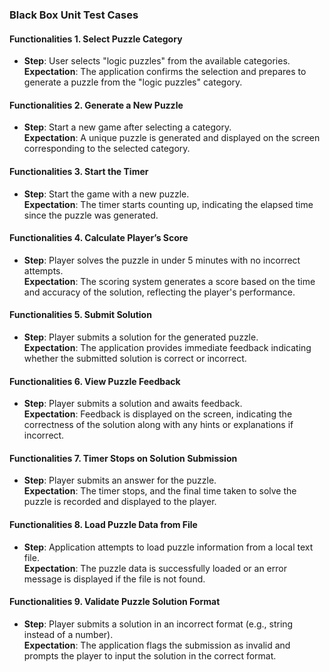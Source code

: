 ### Black Box Unit Test Cases  

#### Functionalities 1. Select Puzzle Category  
- **Step**: User selects "logic puzzles" from the available categories.  
  **Expectation**: The application confirms the selection and prepares to generate a puzzle from the "logic puzzles" category.  

#### Functionalities 2. Generate a New Puzzle  
- **Step**: Start a new game after selecting a category.  
  **Expectation**: A unique puzzle is generated and displayed on the screen corresponding to the selected category.  

#### Functionalities 3. Start the Timer  
- **Step**: Start the game with a new puzzle.  
  **Expectation**: The timer starts counting up, indicating the elapsed time since the puzzle was generated.  

#### Functionalities 4. Calculate Player’s Score  
- **Step**: Player solves the puzzle in under 5 minutes with no incorrect attempts.  
  **Expectation**: The scoring system generates a score based on the time and accuracy of the solution, reflecting the player's performance.  

#### Functionalities 5. Submit Solution  
- **Step**: Player submits a solution for the generated puzzle.  
  **Expectation**: The application provides immediate feedback indicating whether the submitted solution is correct or incorrect.  

#### Functionalities 6. View Puzzle Feedback  
- **Step**: Player submits a solution and awaits feedback.  
  **Expectation**: Feedback is displayed on the screen, indicating the correctness of the solution along with any hints or explanations if incorrect.  

#### Functionalities 7. Timer Stops on Solution Submission  
- **Step**: Player submits an answer for the puzzle.  
  **Expectation**: The timer stops, and the final time taken to solve the puzzle is recorded and displayed to the player.  

#### Functionalities 8. Load Puzzle Data from File  
- **Step**: Application attempts to load puzzle information from a local text file.  
  **Expectation**: The puzzle data is successfully loaded or an error message is displayed if the file is not found.  

#### Functionalities 9. Validate Puzzle Solution Format  
- **Step**: Player submits a solution in an incorrect format (e.g., string instead of a number).  
  **Expectation**: The application flags the submission as invalid and prompts the player to input the solution in the correct format.  